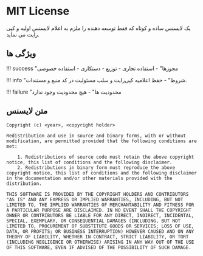 # MIT License

یک لایسنس ساده و کوتاه که فقط توسعه دهنده را ملزم به اعلام لایسنس اولیه و کپی رایت می نماید.

## ویژگی ها

!!! success "مجوزها"
    - استفاده تجاری
    - توزیع
    - دستکاری
    - استفاده خصوصی

!!! info "شروط"
    - حفظ اعلامیه کپی‌رایت و سلب مسئولیت در کد منبع و مستندات.

!!! failure "محدودیت ها"
    - هیچ محدودیت وجود ندارد

## متن لایسنس
```
Copyright (c) <year>, <copyright holder>

Redistribution and use in source and binary forms, with or without modification, are permitted provided that the following conditions are met:

    1. Redistributions of source code must retain the above copyright notice, this list of conditions and the following disclaimer.
    2. Redistributions in binary form must reproduce the above copyright notice, this list of conditions and the following disclaimer in the documentation and/or other materials provided with the distribution.

THIS SOFTWARE IS PROVIDED BY THE COPYRIGHT HOLDERS AND CONTRIBUTORS "AS IS" AND ANY EXPRESS OR IMPLIED WARRANTIES, INCLUDING, BUT NOT LIMITED TO, THE IMPLIED WARRANTIES OF MERCHANTABILITY AND FITNESS FOR A PARTICULAR PURPOSE ARE DISCLAIMED. IN NO EVENT SHALL THE COPYRIGHT OWNER OR CONTRIBUTORS BE LIABLE FOR ANY DIRECT, INDIRECT, INCIDENTAL, SPECIAL, EXEMPLARY, OR CONSEQUENTIAL DAMAGES (INCLUDING, BUT NOT LIMITED TO, PROCUREMENT OF SUBSTITUTE GOODS OR SERVICES; LOSS OF USE, DATA, OR PROFITS; OR BUSINESS INTERRUPTION) HOWEVER CAUSED AND ON ANY THEORY OF LIABILITY, WHETHER IN CONTRACT, STRICT LIABILITY, OR TORT (INCLUDING NEGLIGENCE OR OTHERWISE) ARISING IN ANY WAY OUT OF THE USE OF THIS SOFTWARE, EVEN IF ADVISED OF THE POSSIBILITY OF SUCH DAMAGE.
```
